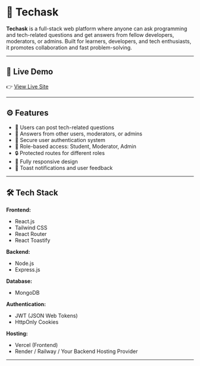 # 🧠 Techask

**Techask** is a full-stack web platform where anyone can ask programming and tech-related questions and get answers from fellow developers, moderators, or admins. Built for learners, developers, and tech enthusiasts, it promotes collaboration and fast problem-solving.

---

## 🚀 Live Demo

👉 [View Live Site](https://your-live-demo-link.vercel.app)

---

## ⚙️ Features

- 📝 Users can post tech-related questions  
- 💬 Answers from other users, moderators, or admins  
- 🔐 Secure user authentication system  
- 👤 Role-based access: Student, Moderator, Admin  
- 🔒 Protected routes for different roles  
- 📱 Fully responsive design  
- 🔔 Toast notifications and user feedback  

---

## 🛠️ Tech Stack

**Frontend:**
- React.js  
- Tailwind CSS  
- React Router  
- React Toastify  

**Backend:**
- Node.js  
- Express.js  

**Database:**
- MongoDB  

**Authentication:**
- JWT (JSON Web Tokens)  
- HttpOnly Cookies  

**Hosting:**
- Vercel (Frontend)  
- Render / Railway / Your Backend Hosting Provider

---
